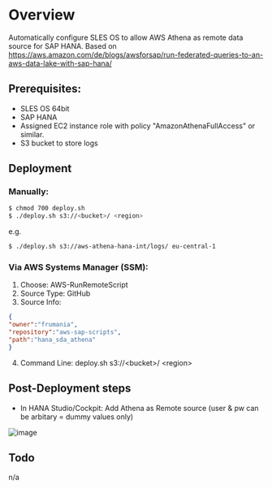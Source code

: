 # Overview

Automatically configure SLES OS to allow AWS Athena as remote data source for SAP HANA. Based on
https://aws.amazon.com/de/blogs/awsforsap/run-federated-queries-to-an-aws-data-lake-with-sap-hana/

## Prerequisites:

- SLES OS 64bit
- SAP HANA
- Assigned EC2 instance role with policy "AmazonAthenaFullAccess" or similar.
- S3 bucket to store logs

## Deployment

### Manually:

```bash
$ chmod 700 deploy.sh
$ ./deploy.sh s3://<bucket>/ <region>
```

e.g.

```bash
$ ./deploy.sh s3://aws-athena-hana-int/logs/ eu-central-1
```


### Via AWS Systems Manager (SSM):

1) Choose: AWS-RunRemoteScript
2) Source Type: GitHub
3) Source Info:
```json
{
"owner":"frumania",
"repository":"aws-sap-scripts",
"path":"hana_sda_athena"
}
```
4) Command Line: deploy.sh s3://\<bucket\>/ \<region\>

## Post-Deployment steps

- In HANA Studio/Cockpit: Add Athena as Remote source (user & pw can be arbitary = dummy values only)

![image](https://d2908q01vomqb2.cloudfront.net/17ba0791499db908433b80f37c5fbc89b870084b/2018/09/07/image016.png)

## Todo

n/a